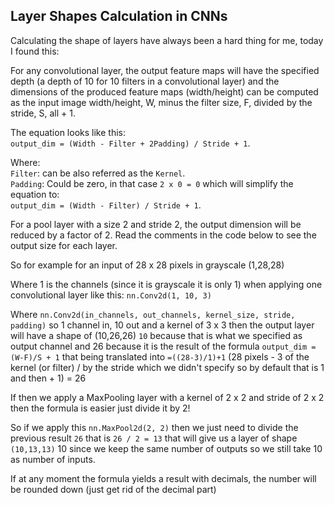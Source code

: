 ## Layer Shapes Calculation in CNNs

Calculating the shape of layers have always been a hard thing for me, today I found this:

For any convolutional layer, the output feature maps will have the specified depth (a depth of 10 for 10 filters in a convolutional layer) and the dimensions of the produced feature maps (width/height) can be computed as the input image width/height, W, minus the filter size, F, divided by the stride, S, all + 1.  
  
The equation looks like this:    
```output_dim = (Width - Filter + 2Padding) / Stride + 1```.

Where:  
 ```Filter```: can be also referred as the ```Kernel```.   
```Padding```: Could be zero, in that case ```2 x 0 = 0```  which will simplify the equation to:  
```output_dim = (Width - Filter) / Stride + 1```.  

For a pool layer with a size 2 and stride 2, the output dimension will be reduced by a factor of 2. Read the comments in the code below to see the output size for each layer.  
  
So for example for an input of 28 x 28 pixels in grayscale (1,28,28)   
  
Where 1 is the channels (since it is grayscale it is only 1) when applying one convolutional layer like this: ```nn.Conv2d(1, 10, 3)```   
  
Where ```nn.Conv2d(in_channels, out_channels, kernel_size, stride, padding)``` so 1 channel in, 10 out and a kernel of 3 x 3 then the output layer will have a shape of (10,26,26) ```10``` because that is what we specified as output channel and 26 because it is the result of the formula ```output_dim = (W-F)/S + 1``` that being translated into ```=((28-3)/1)+1``` (28 pixels - 3 of the kernel (or filter) / by the stride which we didn't specify so by default that is 1 and then + 1) = 26
  
If then we apply a MaxPooling layer with a kernel of 2 x 2 and stride of 2 x 2 then the formula is easier just divide it by 2! 
  
So if we apply this ```nn.MaxPool2d(2, 2)``` then we just need to divide the previous result ```26``` that is ```26 / 2 = 13``` that will give us a layer of shape ```(10,13,13)``` 10 since we keep the same number of outputs so we still take 10 as number of inputs.
  
If at any moment the formula yields a result with decimals, the number will be rounded down (just get rid of the decimal part) 
